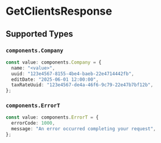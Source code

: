 # GetClientsResponse


## Supported Types

### `components.Company`

```typescript
const value: components.Company = {
  name: "<value>",
  uuid: "123e4567-8155-4be4-baeb-22e4714442fb",
  editDate: "2025-06-01 12:00:00",
  taxRateUuid: "123e4567-de4a-46f6-9c79-22e47b7bf12b",
};
```

### `components.ErrorT`

```typescript
const value: components.ErrorT = {
  errorCode: 1000,
  message: "An error occurred completing your request",
};
```

